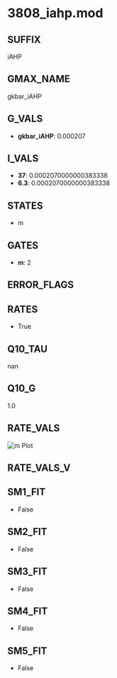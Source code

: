 # 3808_iahp.mod

## SUFFIX

iAHP

## GMAX_NAME

gkbar_iAHP

## G_VALS

- **gkbar_iAHP**: 0.000207

## I_VALS

- **37**: 0.0002070000000383338
- **6.3**: 0.0002070000000383338

## STATES

- m

## GATES

- **m**: 2

## ERROR_FLAGS


## RATES

- True

## Q10_TAU

nan

## Q10_G

1.0

## RATE_VALS

![m Plot](/Users/pbozelos/Dropbox/icg-Chai-Panos/supermodels/output_markdown_files/KCa/3808_iahp.mod/images/m.png)

## RATE_VALS_V

## SM1_FIT

- False

## SM2_FIT

- False

## SM3_FIT

- False

## SM4_FIT

- False

## SM5_FIT

- False

